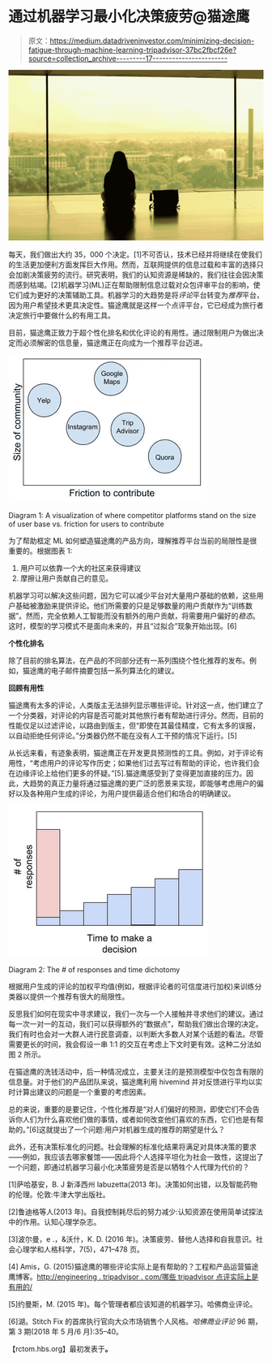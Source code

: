 # 通过机器学习最小化决策疲劳@猫途鹰

> 原文：<https://medium.datadriveninvestor.com/minimizing-decision-fatigue-through-machine-learning-tripadvisor-37bc2fbcf26e?source=collection_archive---------17----------------------->

![](img/375de622e9ac6ff43eb9f5b099375ebf.png)

每天，我们做出大约 35，000 个决定。[1]不可否认，技术已经并将继续在使我们的生活更加便利方面发挥巨大作用。然而，互联网提供的信息过载和丰富的选择只会加剧决策疲劳的流行。研究表明，我们的认知资源是稀缺的，我们往往会因决策而感到枯竭。[2]机器学习(ML)正在帮助限制信息过载对众包评审平台的影响，使它们成为更好的决策辅助工具。机器学习的大趋势是将*评论*平台转变为*推荐*平台，因为用户希望技术更具决定性。猫途鹰就是这样一个点评平台，它已经成为旅行者决定旅行中要做什么的有用工具。

目前，猫途鹰正致力于超个性化排名和优化评论的有用性。通过限制用户为做出决定而必须解密的信息量，猫途鹰正在向成为一个推荐平台迈进。

![](img/8e3c0f3709e2bbe8b143b7decba93e64.png)

Diagram 1: A visualization of where competitor platforms stand on the size of user base vs. friction for users to contribute

为了帮助框定 ML 如何塑造猫途鹰的产品方向，理解推荐平台当前的局限性是很重要的。根据图表 1:

1.  用户可以依靠一个大的社区来获得建议
2.  摩擦让用户贡献自己的意见。

机器学习可以解决这些问题，因为它可以减少平台对大量用户基础的依赖，这些用户基础被激励来提供评论。他们所需要的只是足够数量的用户贡献作为“训练数据”。然而，完全依赖人工智能而没有额外的用户贡献，将需要用户偏好的*稳态*。这时，模型的学习模式不是面向未来的，并且“过拟合”现象开始出现。[6]

**个性化排名**

除了目前的排名算法，在产品的不同部分还有一系列围绕个性化推荐的发布。例如，猫途鹰的电子邮件摘要包括一系列算法化的建议。

**回顾有用性**

猫途鹰有太多的评论，人类版主无法排列显示哪些评论。针对这一点，他们建立了一个分类器，对评论的内容是否可能对其他旅行者有帮助进行评分。然而，目前的性能仅足以过滤评论，以路由到版主，但“即使在其最佳精度，它有太多的误报，以自动拒绝任何评论。”分类器仍然不能在没有人工干预的情况下运行。[5]

从长远来看，有迹象表明，猫途鹰正在开发更具预测性的工具。例如，对于评论有用性，“考虑用户的评论写作历史；如果他们过去写过有帮助的评论，也许我们会在边缘评论上给他们更多的怀疑。”[5].猫途鹰感受到了变得更加直接的压力。因此，大趋势的真正力量将通过猫途鹰的更广泛的愿景来实现，即能够考虑用户的偏好以及各种用户生成的评论，为用户提供最适合他们和场合的明确建议。

![](img/944709909a8748937ac44996364d4da4.png)

Diagram 2: The # of responses and time dichotomy

根据用户生成的评论的加权平均值(例如，根据评论者的可信度进行加权)来训练分类器以提供一个推荐有很大的局限性。

反思我们如何在现实中寻求建议，我们一次与一个人接触并寻求他们的建议。通过每一次一对一的互动，我们可以获得额外的“数据点”，帮助我们做出合理的决定。我们有时也会对一大群人进行民意调查，以判断大多数人对某个话题的看法。尽管需要更长的时间，我会假设一串 1:1 的交互在考虑上下文时更有效。这种二分法如图 2 所示。

在猫途鹰的洗钱活动中，后一种情况成立，主要关注的是预测模型中仅包含有限的信息量。对于他们的产品团队来说，猫途鹰利用 hivemind 并对反馈进行平均以实时计算出建议的问题是一个重要的考虑因素。

总的来说，重要的是要记住，个性化推荐是“对人们偏好的预测，即使它们不会告诉你人们为什么喜欢他们做的事情，或者如何改变他们喜欢的东西，它们也是有帮助的。”[6]这就提出了一个问题:用户对机器生成的推荐的期望是什么？

此外，还有决策标准化的问题。社会理解的标准化结果将满足对具体决策的要求——例如，我应该去哪家餐馆——因此将个人选择平坦化为社会一致性，这提出了一个问题，即通过机器学习最小化决策疲劳是否是以牺牲个人代理为代价的？

[1]萨哈基安，B. J 新泽西州 labuzetta(2013 年)。决策如何出错，以及智能药物的伦理。伦敦:牛津大学出版社。

[2]鲁迪格等人(2013 年)。自我控制耗尽后的努力减少:认知资源在使用简单试探法中的作用。认知心理学杂志。

[3]波尔曼，e .，&沃什，K. D. (2016 年)。决策疲劳、替他人选择和自我意识。社会心理学和人格科学，7(5)，471–478 页。

[4] Amis，G. (2015)猫途鹰的哪些评论实际上是有帮助的？工程和产品运营猫途鹰博客。[http://engineering . tripadvisor . com/哪些 tripadvisor 点评实际上是有用的/](http://engineering.tripadvisor.com/which-of-tripadvisors-reviews-are-actually-helpful/)

[5]约曼斯，M. (2015 年)。每个管理者都应该知道的机器学习。哈佛商业评论。

[6]湖。Stitch Fix 的首席执行官向大众市场销售个人风格。*哈佛商业评论* 96 期，第 3 期(2018 年 5 月/6 月):35–40。

【rctom.hbs.org】最初发表于[](https://rctom.hbs.org/submission/minimizing-decision-fatigue-through-machine-learning-tripadvisor/)**。**